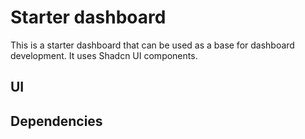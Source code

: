 # Starter dashboard

This is a starter dashboard that can be used as a base for dashboard development. It uses Shadcn UI components.

## UI

## Dependencies
